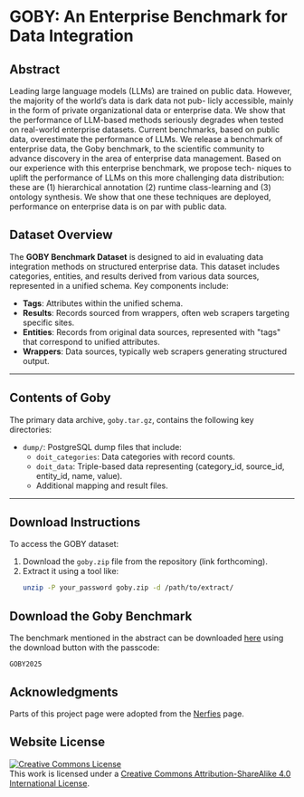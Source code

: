 # GOBY: An Enterprise Benchmark for Data Integration

## Abstract
Leading large language models (LLMs) are trained on public data. However, the majority of the world’s data is dark data not pub- licly accessible, mainly in the form of private organizational data or enterprise data. We show that the performance of LLM-based methods seriously degrades when tested on real-world enterprise datasets. Current benchmarks, based on public data, overestimate the performance of LLMs. We release a benchmark of enterprise data, the Goby benchmark, to the scientific community to advance discovery in the area of enterprise data management. Based on our experience with this enterprise benchmark, we propose tech- niques to uplift the performance of LLMs on this more challenging data distribution: these are (1) hierarchical annotation (2) runtime class-learning and (3) ontology synthesis. We show that one these techniques are deployed, performance on enterprise data is on par with public data.

## Dataset Overview

The **GOBY Benchmark Dataset** is designed to aid in evaluating data integration methods on structured enterprise data. This dataset includes categories, entities, and results derived from various data sources, represented in a unified schema. Key components include:

- **Tags**: Attributes within the unified schema.
- **Results**: Records sourced from wrappers, often web scrapers targeting specific sites.
- **Entities**: Records from original data sources, represented with "tags" that correspond to unified attributes.
- **Wrappers**: Data sources, typically web scrapers generating structured output.

---

## Contents of Goby

The primary data archive, `goby.tar.gz`, contains the following key directories:

- `dump/`: PostgreSQL dump files that include:
  - `doit_categories`: Data categories with record counts.
  - `doit_data`: Triple-based data representing (category_id, source_id, entity_id, name, value).
  - Additional mapping and result files.

---

## Download Instructions

To access the GOBY dataset:

1. Download the `goby.zip` file from the repository (link forthcoming).
2. Extract it using a tool like:
   ```bash
   unzip -P your_password goby.zip -d /path/to/extract/


## Download the Goby Benchmark
The benchmark mentioned in the abstract can be downloaded [here](https://fabian-ai.github.io/goby/) using the download button with the passcode:
```
GOBY2025
```

## Acknowledgments
Parts of this project page were adopted from the [Nerfies](https://nerfies.github.io/) page.

## Website License
<a rel="license" href="http://creativecommons.org/licenses/by-sa/4.0/"><img alt="Creative Commons License" style="border-width:0" src="https://i.creativecommons.org/l/by-sa/4.0/88x31.png" /></a><br />This work is licensed under a <a rel="license" href="http://creativecommons.org/licenses/by-sa/4.0/">Creative Commons Attribution-ShareAlike 4.0 International License</a>.

